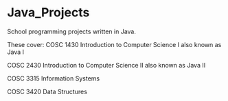 # Java_Projects
School programming projects written in Java.

These cover:
COSC 1430 Introduction to Computer Science I also known as Java I

COSC 2430 Introduction to Computer Science II also known as Java II

COSC 3315 Information Systems

COSC 3420 Data Structures

